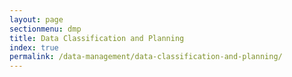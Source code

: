 ```yaml
---
layout: page
sectionmenu: dmp
title: Data Classification and Planning
index: true
permalink: /data-management/data-classification-and-planning/
---
```

